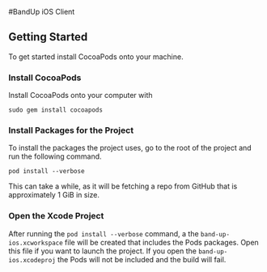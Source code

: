 #BandUp iOS Client
## Getting Started
To get started install CocoaPods onto your machine.

### Install CocoaPods
Install CocoaPods onto your computer with

```sudo gem install cocoapods```

### Install Packages for the Project
To install the packages the project uses, go to the root of the project and run the following command.

```pod install --verbose```

This can take a while, as it will be fetching a repo from GitHub that is approximately 1 GiB in size.

### Open the Xcode Project
After running the ```pod install --verbose``` command, a the ```band-up-ios.xcworkspace``` file will be created that includes the Pods packages. Open this file if you want to launch the project. If you open the ```band-up-ios.xcodeproj``` the Pods will not be included and the build will fail.